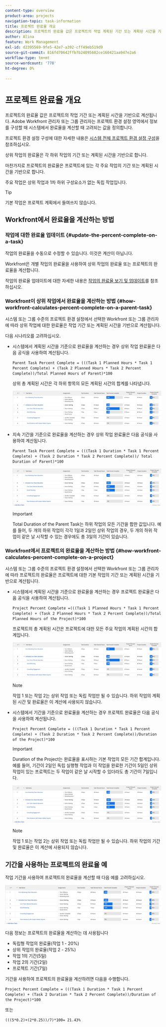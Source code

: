 ```yaml
---
content-type: overview
product-area: projects
navigation-topic: task-information
title: 프로젝트 완료율 개요
description: 프로젝트의 완료율 값은 프로젝트의 작업 계획된 기간 또는 계획된 시간을 기반으로 계산됩니다. Adobe Workfront 관리자 또는 그룹 관리자는 프로젝트 환경 설정 영역에서 정보를 구성할 때 시스템에서 완료율을 계산할 때 고려되는 값을 정의합니다. 프로젝트 환경 설정 구성에 대한 자세한 내용은 시스템 전체 프로젝트 환경 설정 구성 을 참조하십시오.
author: Alina
feature: Work Management
exl-id: d2395569-9fe5-42e7-a392-cff49eb519d9
source-git-commit: 816fd70642ffb7b24095602ce160421aa947e2a6
workflow-type: tm+mt
source-wordcount: '778'
ht-degree: 0%

---
```


# 프로젝트 완료율 개요

<!-- Audited 01/2024 -->

프로젝트의 완료율 값은 프로젝트의 작업 기간 또는 계획된 시간을 기반으로 계산됩니다. Adobe Workfront 관리자 또는 그룹 관리자는 프로젝트 환경 설정 영역에서 정보를 구성할 때 시스템에서 완료율을 계산할 때 고려되는 값을 정의합니다.

프로젝트 환경 설정 구성에 대한 자세한 내용은 [시스템 전체 프로젝트 환경 설정 구성](../../../administration-and-setup/set-up-workfront/configure-system-defaults/set-project-preferences.md)을 참조하십시오.

상위 작업의 완료율은 각 하위 작업의 기간 또는 계획된 시간을 기반으로 합니다.

마찬가지로 프로젝트의 완료율은 프로젝트에 있는 각 주요 작업의 기간 또는 계획된 시간을 기반으로 합니다.

주요 작업은 상위 작업과 1차 하위 구성요소가 없는 독립 작업입니다.

>[!TIP]
>
>기본 작업은 프로젝트 계획에서 들여쓰지 않습니다.

## Workfront에서 완료율을 계산하는 방법

### 작업에 대한 완료율 업데이트 {#update-the-percent-complete-on-a-task}

작업의 완료율을 수동으로 수정할 수 있습니다. 이것은 계산이 아닙니다.

Workfront은 개별 작업의 완료율을 사용하여 상위 작업의 완료율 또는 프로젝트의 완료율을 계산합니다.

작업의 완료율 업데이트에 대한 자세한 내용은 [작업의 완료율 보기 및 업데이트](../../../manage-work/projects/updating-work-in-a-project/view-update-percent-complete-for-tasks.md)를 참조하십시오.

### Workfront이 상위 작업에서 완료율을 계산하는 방법 {#how-workfront-calculates-percent-complete-on-a-parent-task}

시스템 또는 그룹 수준의 프로젝트 환경 설정에서 선택한 Workfront 또는 그룹 관리자에 따라 상위 작업에 대한 완료율은 작업 기간 또는 계획된 시간을 기반으로 계산됩니다.

다음 시나리오를 고려하십시오.

* 시스템에서 계획된 시간을 기준으로 완료율을 계산하는 경우 상위 작업 완료율은 다음 공식을 사용하여 계산됩니다.

  `Parent Task Percent Complete = (((Task 1 Planned Hours * Task 1 Percent Complete) + (Task 2 Planned Hours * Task 2 Percent Complete))/Total Planned Hours of Parent)*100`

  상위 총 계획된 시간은 각 하위 항목의 모든 계획된 시간의 합계를 나타냅니다.

  ![](assets/project-with-tasks-percent-complete-planned-hours-calculation.png)

* 지속 기간을 기준으로 완료율을 계산하는 경우 상위 작업 완료율은 다음 공식을 사용하여 계산됩니다.

  `Parent Task Percent Complete = (((Task 1 Duration * Task 1 Percent Complete) + (Task 2 Duration * Task 2 Percent Complete))/ Total Duration of Parent)*100`

  ![](assets/project-with-tasks-percent-complete-duration-calculation.png)

  >[!IMPORTANT]
  >
  >Total Duration of the Parent Task는 하위 작업의 모든 기간을 합한 값입니다. 예를 들어, 두 개의 하위 작업이 각각 1일과 2일인 상위 작업의 경우, 두 개의 하위 작업이 같은 날 시작할 수 있는 경우에도 총 3일의 기간이 있습니다.


### Workfront에서 프로젝트의 완료율을 계산하는 방법 {#how-workfront-calculates-percent-complete-on-a-project}

시스템 또는 그룹 수준의 프로젝트 환경 설정에서 선택한 Workfront 또는 그룹 관리자에 따라 프로젝트의 완료율은 프로젝트에 대한 기본 작업의 기간 또는 계획된 시간을 기반으로 계산됩니다.

* 시스템에서 계획된 시간을 기준으로 완료율을 계산하는 경우 프로젝트 완료율은 다음 공식을 사용하여 계산됩니다.

  `Project Percent Complete =(((Task 1 Planned Hours * Task 1 Percent Complete) + (Task 2 Planned Hours * Task 2 Percent Complete))/Total Planned Hours of the Project)*100`

  프로젝트의 총 계획된 시간은 프로젝트에 대한 모든 주요 작업의 계획된 시간의 합계입니다.

  ![](assets/project-with-tasks-percent-complete-planned-hours-calculation.png)

  >[!NOTE]
  >
  >작업 1 또는 작업 2는 상위 작업 또는 독립 작업만 될 수 있습니다. 하위 작업의 계획된 시간 및 완료율은 이 계산에 사용되지 않습니다.

* 시스템에서 기간을 기준으로 완료율을 계산하는 경우 프로젝트 완료율은 다음 공식을 사용하여 계산됩니다.

  `Project Percent Complete = (((Task 1 Duration * Task 1 Percent Complete) + (Task 2 Duration * Task 2 Percent Complete))/Duration of the Project)*100`

  >[!IMPORTANT]
  >
  >Duration of the Project는 완료율을 표시하는 기본 작업의 모든 기간 합계입니다. 예를 들어, 기간이 2일인 독립 실행형 작업과 이 작업을 완료한 기간이 5일인 상위 작업이 있는 프로젝트는 두 작업이 같은 날 시작할 수 있더라도 총 기간이 7일입니다.

  ![](assets/project-with-tasks-percent-complete-duration-calculation.png)

  >[!NOTE]
  >
  >작업 1 또는 작업 2는 상위 작업 또는 독립 작업만 될 수 있습니다. 하위 작업의 기간 및 완료율은 이 계산에 사용되지 않습니다.

## 기간을 사용하는 프로젝트의 완료율 예

작업 기간을 사용하여 프로젝트의 완료율을 계산할 때 다음 예를 고려하십시오.

![](assets/project-with-tasks-percent-complete-duration-calculation.png)

다음 정보는 프로젝트의 완료율을 계산하는 데 사용됩니다

* 독립형 작업의 완료율(작업 1 - 20%)
* 상위 작업의 완료율(작업 2 - 25%)
* 작업 1의 기간(5일)
* 작업 2의 기간(2일)
* 프로젝트 기간(7일)


기간을 사용하여 프로젝트의 완료율을 계산하려면 다음을 수행합니다.

`Project Percent Complete = (((Task 1 Duration * Task 1 Percent Complete) + (Task 2 Duration * Task 2 Percent Complete))/Duration of the Project)*100`

또는

`(((5*0.2)+(2*0.25))/7)*100= 21.43%`


<!--drafted, this was the old example:

When using the Planned Duration of the tasks to calculate the percent complete of a project, consider the following example:

percent_complete_on_project_example.png

Only the parent task (Task 1) and the standalone task (Task 8) are used to calculate the percent complete of the project.

The secondary parents of Task 1 are used to calculate the percent complete of the main parent (Task 1).

To calculate the percent complete of the main parent (Task 1), first calculate the percent complete of its secondary parents:

Task 5 Percent Complete = ((14 * 0.75 + 12 * 0.25)/(12 + 14))*100 = 51.92%

Task 2 Percent Complete = ((5 * 0.7 + 2 * 0.5)/(5 + 2))*100 = 64.29 %

Then, to calculate the percent complete of the main parent (Task 1), use the following formula:

Task 1 Percent Complete =((56 * 0.5192 + 7 * 0.6429)/63)*100 = 53.29%

To calculate the percent complete of the project, you will need to have the following numbers ready:

Task 1 Duration (63 hours) and Percent Complete (53.29%)
Task 8 Duration (100 hours) and Percent Complete (4%)
Now, to calculate the percent complete of the project, use the following formula:

Project Percent Complete =((100 * 0.04 + 63 * 0.5329))/163)*100 = 23.05%
-->